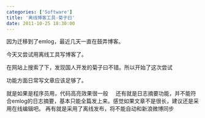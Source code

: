```yaml
---
categories: ['Software']
title: '离线博客工具-菊子曰'
date: 2011-10-25 18:30:00
---
```

因为迁移到了emlog，最近几天一直在鼓弄博客。

今天又尝试用离线工具写博客了。

在网站上搜索了下，发现国人开发的菊子曰不错。所以开始了这次尝试

功能方面日常写文章应该足够了。

就是如果是程序员用，代码高亮效果很一般
 
 
还有就是日志摘要功能，并不能符合emlog的日志摘要，基本只能全篇发上来。感觉如果文章不是很长，建议还是采用在线编辑吧。
再有就是采用了离线发布，将不能自动和新浪微博同步
